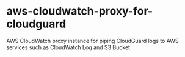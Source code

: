 # aws-cloudwatch-proxy-for-cloudguard
AWS CloudWatch proxy instance for piping CloudGuard logs to AWS services such as CloudWatch Log and S3 Bucket
